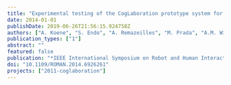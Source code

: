 ```yaml
---
title: "Experimental testing of the CogLaboration prototype system for fluent Human-Robot object handover interactions"
date: 2014-01-01
publishDate: 2019-06-26T21:56:15.924758Z
authors: ["A. Koene", "S. Endo", "A. Remazeilles", "M. Prada", "A.M. Wing"]
publication_types: ["1"]
abstract: ""
featured: false
publication: "*IEEE International Symposium on Robot and Human Interactive Communication, ROMAN'14*"
doi: "10.1109/ROMAN.2014.6926261"
projects: ["2011-coglaboration"]
---
```

